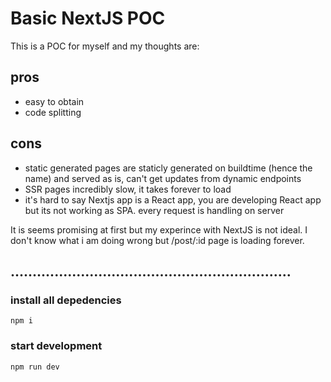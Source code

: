 # Basic NextJS POC
This is a POC for myself and my thoughts are:

## pros
- easy to obtain
- code splitting

## cons
- static generated pages are staticly generated on buildtime (hence the name) and served as is, can't get updates from dynamic endpoints
- SSR pages incredibly slow, it takes forever to load
- it's hard to say Nextjs app is a React app, you are developing React app but its not working as SPA. every request is handling on server

It is seems promising at first but my experince with NextJS is not ideal. I don't know what i am doing wrong but /post/:id page is loading forever.

## ................................................................

### install all depedencies
`npm i`

### start development
`npm run dev`